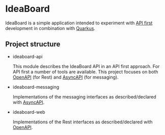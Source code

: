 # IdeaBoard

IdeaBoard is a simple application intended to experiment with 
[API first](https://swagger.io/resources/articles/adopting-an-api-first-approach/) 
development in combination with [Quarkus](https://quarkus.io/).

## Project structure
- ideaboard-api

    This module describes the IdeaBoard API in an API first approach. 
    For API first a number of tools are available. This project focuses
    on both [OpenAPI](https://www.openapis.org/) (for Rest) and
    [AsyncAPI](https://www.asyncapi.com/) (for messaging).
    
- ideaboard-messaging

    Implementations of the messaging interfaces as described/declared with
    [AsyncAPI](https://www.asyncapi.com/).

- ideaboard-web

    Implementations of the Rest interfaces as described/declared with
    [OpenAPI](https://www.openapis.org/).
